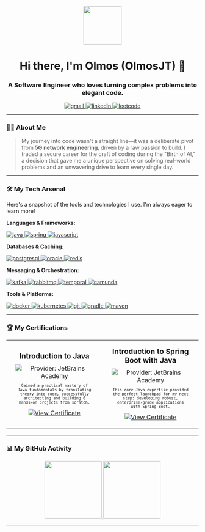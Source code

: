 <div align="center">
  <img src="https://media4.giphy.com/media/v1.Y2lkPTc5MGI3NjExcHhhOHp3ampnNHVyNG1tdXE5dGhzc3VpcG9leDd2ZTA2NGZxcmJyZCZlcD12MV9pbnRlcm5hbF9naWZfYnlfaWQmY3Q9Zw/f4ztZcdm9Fi90vL4Zd/giphy.gif" width="100px" />
  <h1>
    Hi there, I'm Olmos (OlmosJT) 👋
  </h1>
  <h3>
    A Software Engineer who loves turning complex problems into elegant code.
  </h3>
</div>

<div align="center">
  <a href="mailto:olmosjt20@gmail.com">
    <img src="https://img.shields.io/badge/Gmail-D14836?style=for-the-badge&logo=gmail&logoColor=white" alt="gmail"/>
  </a>
  <a href="https://www.linkedin.com/in/olmosjt/" target="_blank">
    <img src="https://img.shields.io/badge/LinkedIn-0077B5?style=for-the-badge&logo=linkedin&logoColor=white" alt="linkedin"/>
  </a>
  <a href="https://leetcode.com/u/Olmos_JT/" target="_blank">
      <img src="https://img.shields.io/badge/-LeetCode-FFA116?style=for-the-badge&logo=LeetCode&logoColor=black" alt="leetcode"/>
  </a>
</div>

---

### 👨‍💻 About Me

> My journey into code wasn't a straight line—it was a deliberate pivot from **5G network engineering**, driven by a raw
> passion to build. I traded a secure career for the craft of coding during the "Birth of AI," a decision that gave me a
> unique perspective on solving real-world problems and an unwavering drive to learn every single day.

---

### 🛠️ My Tech Arsenal

Here's a snapshot of the tools and technologies I use. I'm always eager to learn more!

**Languages & Frameworks:**
<p>
  <a href="https://www.java.com" target="_blank" rel="noreferrer">
    <img src="https://img.shields.io/badge/Java-ED8B00?style=for-the-badge&logo=openjdk&logoColor=white" alt="java"/>
  </a>
  <a href="https://spring.io/" target="_blank" rel="noreferrer">
    <img src="https://img.shields.io/badge/Spring-6DB33F?style=for-the-badge&logo=spring&logoColor=white" alt="spring"/>
  </a>
  <a href="https://developer.mozilla.org/en-US/docs/Web/JavaScript" target="_blank" rel="noreferrer">
    <img src="https://img.shields.io/badge/JavaScript-F7DF1E?style=for-the-badge&logo=javascript&logoColor=black" alt="javascript"/>
  </a>
</p>

**Databases & Caching:**
<p>
  <a href="https://www.postgresql.org" target="_blank" rel="noreferrer">
    <img src="https://img.shields.io/badge/PostgreSQL-316192?style=for-the-badge&logo=postgresql&logoColor=white" alt="postgresql"/>
  </a>
  <a href="https://www.oracle.com/" target="_blank" rel="noreferrer">
    <img src="https://img.shields.io/badge/Oracle-F80000?style=for-the-badge&logo=oracle&logoColor=white" alt="oracle"/>
  </a>
  <a href="https://redis.io" target="_blank" rel="noreferrer">
    <img src="https://img.shields.io/badge/redis-%23DD0031.svg?style=for-the-badge&logo=redis&logoColor=white" alt="redis"/>
  </a>
</p>

**Messaging & Orchestration:**
<p>
  <a href="https://kafka.apache.org/" target="_blank" rel="noreferrer">
    <img src="https://img.shields.io/badge/Apache%20Kafka-000?style=for-the-badge&logo=apachekafka" alt="kafka"/>
  </a>
  <a href="https://www.rabbitmq.com" target="_blank" rel="noreferrer">
    <img src="https://img.shields.io/badge/RabbitMQ-FF6600?style=for-the-badge&logo=rabbitmq&logoColor=white" alt="rabbitmq"/>
  </a>
   <a href="https://temporal.io/" target="_blank" rel="noreferrer">
    <img src="https://img.shields.io/badge/Temporal-000000?style=for-the-badge&logo=temporal&logoColor=white" alt="temporal"/>
  </a>
  <a href="https://camunda.com/" target="_blank" rel="noreferrer">
    <img src="https://img.shields.io/badge/Camunda-26d07c?style=for-the-badge&logo=camunda&logoColor=white" alt="camunda"/>
  </a>
</p>

**Tools & Platforms:**
<p>
  <a href="https://www.docker.com/" target="_blank" rel="noreferrer">
    <img src="https://img.shields.io/badge/docker-%230db7ed.svg?style=for-the-badge&logo=docker&logoColor=white" alt="docker"/>
  </a>
  <a href="https://kubernetes.io" target="_blank" rel="noreferrer">
    <img src="https://img.shields.io/badge/kubernetes-%23326ce5.svg?style=for-the-badge&logo=kubernetes&logoColor=white" alt="kubernetes"/>
  </a>
  <a href="https://git-scm.com/" target="_blank" rel="noreferrer">
    <img src="https://img.shields.io/badge/git-%23F05033.svg?style=for-the-badge&logo=git&logoColor=white" alt="git"/>
  </a>
  <a href="https://gradle.org/" target="_blank" rel="noreferrer">
    <img src="https://img.shields.io/badge/Gradle-02303A.svg?style=for-the-badge&logo=Gradle&logoColor=white" alt="gradle"/>
  </a>
  <a href="https://maven.apache.org/" target="_blank" rel="noreferrer"> 
    <img src="https://img.shields.io/badge/Maven-C71A36?style=for-the-badge&logo=apache-maven&logoColor=white" alt="maven"/> 
  </a>
</p>

---

### 🏆 My Certifications

<table align="center">
  <tr>
    <td align="center" width="300">
      <div style="display: flex; flex-direction: column; align-items: center; text-align: center; gap: 12px; border: 1px solid var(--color-border-default); border-radius: 8px; padding: 16px; background-color: var(--color-canvas-subtle);">
        <div>
          <h3 style="margin-top: 0; margin-bottom: 10px; color: var(--color-fg-default);">Introduction to Java</h3>
          <img src="https://img.shields.io/badge/Provider-JetBrains%20Academy-000000?style=flat&logo=jetbrains&logoColor=white" alt="Provider: JetBrains Academy" />
          <p style="color: var(--color-fg-muted); font-size: 10px; margin-top: 10px; margin-bottom: 0; font-family: 'JetBrains Mono Medium', monospace;">
            Gained a practical mastery of Java fundamentals by translating theory into code, successfully architecting and building 6 hands-on projects from scratch.
          </p>
        </div>
        <a href="https://hyperskill.org/certificates/9763d0d1-15e0-4401-8da7-56607eeb7c88.pdf" target="_blank" rel="noreferrer">
          <img src="https://img.shields.io/badge/View%20Certificate-%E2%86%92-38bdae?style=for-the-badge" alt="View Certificate"/>
        </a>
      </div>
    </td>
    <td align="center" width="300">
      <div style="display: flex; flex-direction: column; align-items: center; text-align: center; gap: 12px; border: 1px solid var(--color-border-default); border-radius: 8px; padding: 16px; background-color: var(--color-canvas-subtle);">
        <div>
          <h3 style="margin-top: 0; margin-bottom: 10px; color: var(--color-fg-default);">Introduction to Spring Boot with Java</h3>
          <img src="https://img.shields.io/badge/Provider-JetBrains%20Academy-000000?style=flat&logo=jetbrains&logoColor=white" alt="Provider: JetBrains Academy" />
          <p style="color: var(--color-fg-muted); font-size: 10px; margin-top: 10px; margin-bottom: 0; font-family: 'JetBrains Mono Medium', monospace;">
            This core Java expertise provided the perfect launchpad for my next step: developing robust, enterprise-grade applications with Spring Boot.
          </p>
        </div>
        <a href="https://hyperskill.org/certificates/3466a4c8-ed73-4ccb-a504-c29fb131da5b.pdf" target="_blank" rel="noreferrer">
          <img src="https://img.shields.io/badge/View%20Certificate-%E2%86%92-38bdae?style=for-the-badge" alt="View Certificate"/>
        </a>
      </div>
    </td>
  </tr>
</table>


---

### 📊 My GitHub Activity

<div align="center">
  <a href="https://github.com/OlmosJT">
    <img height="150em" src="https://github-readme-stats.vercel.app/api?username=OlmosJT&show_icons=true&theme=tokyonight&include_all_commits=true&count_private=true"/>
    <img height="150em" src="https://github-readme-stats.vercel.app/api/top-langs/?username=OlmosJT&layout=compact&langs_count=7&theme=tokyonight"/>
  </a>
</div>

---

